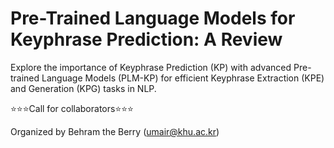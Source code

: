 # Pre-Trained Language Models for Keyphrase Prediction: A Review
Explore the importance of Keyphrase Prediction (KP) with advanced Pre-trained Language Models (PLM-KP) for efficient Keyphrase Extraction (KPE) and Generation (KPG) tasks in NLP.


⭐️⭐️⭐️Call for collaborators⭐️⭐️⭐️

Organized by Behram the Berry (umair@khu.ac.kr)
